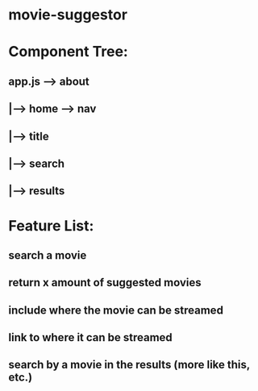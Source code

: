 # movie-suggestor

# Component Tree:
## app.js --> about
##      |--> home --> nav
##               |--> title
##               |--> search
##               |--> results

# Feature List:
## search a movie
## return x amount of suggested movies
## include where the movie can be streamed
## link to where it can be streamed
## search by a movie in the results (more like this, etc.)